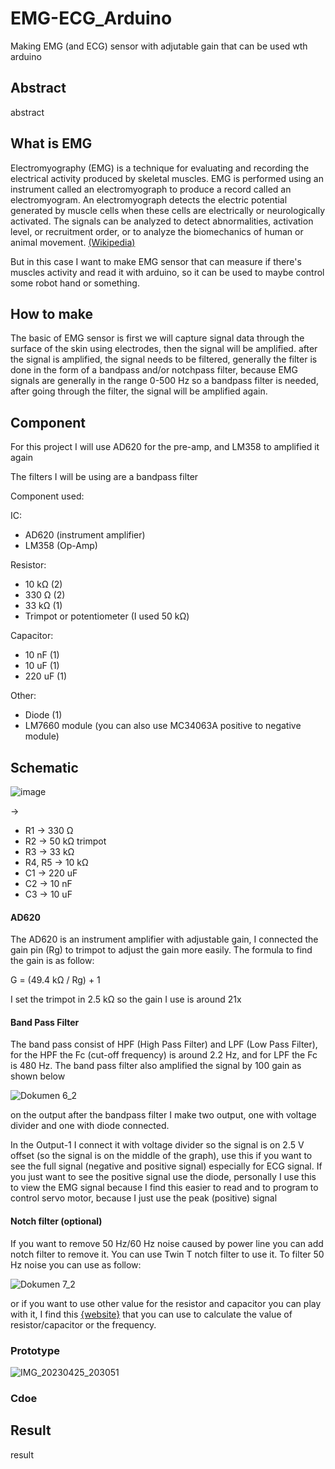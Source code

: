 # EMG-ECG_Arduino
Making EMG (and ECG) sensor with adjutable gain that can be used wth arduino 

## Abstract

abstract

## What is EMG

Electromyography (EMG) is a technique for evaluating and recording the electrical activity produced by skeletal muscles. EMG is performed using an instrument called an electromyograph to produce a record called an electromyogram. An electromyograph detects the electric potential generated by muscle cells when these cells are electrically or neurologically activated. The signals can be analyzed to detect abnormalities, activation level, or recruitment order, or to analyze the biomechanics of human or animal movement. [(Wikipedia)](https://en.wikipedia.org/wiki/Electromyography)

But in this case I want to make EMG sensor that can measure if there's muscles activity and read it with arduino, so it can be used to maybe control some robot hand or something.

## How to make

The basic of EMG sensor is first we will capture signal data through the surface of the skin using electrodes, then the signal will be amplified. after the signal is amplified, the signal needs to be filtered, generally the filter is done in the form of a bandpass and/or notchpass filter, because EMG signals are generally in the range 0-500 Hz so a bandpass filter is needed, after going through the filter, the signal will be amplified again.


## Component

For this project I will use AD620 for the pre-amp, and LM358 to amplified it again

The filters I will be using are a bandpass filter

Component used:

IC:
- AD620 (instrument amplifier)
- LM358 (Op-Amp)

Resistor:
- 10 kΩ (2)
- 330 Ω (2)
- 33 kΩ (1)
- Trimpot or potentiometer (I used 50 kΩ)

Capacitor:
- 10 nF (1)
- 10 uF (1)
- 220 uF (1)

Other:
- Diode (1)
- LM7660 module (you can also use MC34063A positive to negative module)

## Schematic

![image](https://user-images.githubusercontent.com/105662575/234283722-94559312-6164-4e0a-9ef0-4037cd8fb142.png)

->
- R1 -> 330 Ω
- R2 -> 50 kΩ trimpot
- R3 -> 33 kΩ
- R4, R5 -> 10 kΩ
- C1 -> 220 uF
- C2 -> 10 nF
- C3 -> 10 uF

#### AD620

The AD620 is an instrument amplifier with adjustable gain, I connected the gain pin (Rg) to trimpot to adjust the gain more easily. The formula to find the gain is as follow:

G = (49.4 kΩ / Rg) + 1

I set the trimpot in 2.5 kΩ so the gain I use is around 21x 


#### Band Pass Filter

The band pass consist of HPF (High Pass Filter) and LPF (Low Pass Filter), for the HPF the Fc (cut-off frequency) is around 2.2 Hz, and for LPF the Fc is 480 Hz. The band pass filter also amplified the signal by 100 gain as shown below

![Dokumen 6_2](https://user-images.githubusercontent.com/105662575/234286106-dc7a7b0a-7a6c-499e-833d-6aa2df8b0442.jpg)


on the output after the bandpass filter I make two output, one with voltage divider and one with diode connected. 

In the Output-1 I connect it with voltage divider so the signal is on 2.5 V offset (so the signal is on the middle of the graph), use this if you want to see the full signal (negative and positive signal) especially for ECG signal. If you just want to see the positive signal use the diode, personally I use this to view the EMG signal because I find this easier to read and to program to control servo motor, because I just use the peak (positive) signal


#### Notch filter (optional)

If you want to remove 50 Hz/60 Hz noise caused by power line you can add notch filter to remove it. You can use Twin T notch filter to use it. To filter 50 Hz noise you can use as follow:

![Dokumen 7_2](https://user-images.githubusercontent.com/105662575/234292294-a64a65ab-149f-4ad1-adb7-fae0b3fe7e1a.jpg)

or if you want to use other value for the resistor and capacitor you can play with it, I find this [{website}](http://sim.okawa-denshi.jp/en/TwinTCRkeisan.htm) that you can use to calculate the value of resistor/capacitor or the frequency. 


### Prototype

![IMG_20230425_203051](https://user-images.githubusercontent.com/105662575/234293371-a444c702-f697-49a7-96c6-6d64cd500c35.jpg)


### Cdoe



## Result

result
